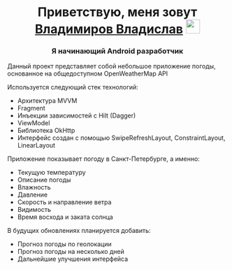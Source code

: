 <h1 align="center">Приветствую, меня зовут<a href="https://daniilshat.ru/" target="_blank"> Владимиров Владислав</a> 
<img src="https://github.com/blackcater/blackcater/raw/main/images/Hi.gif" height="32"/></h1>
<h3 align="center">Я начинающий Android разработчик</h3>

Данный проект представляет собой небольшое приложение погоды, основанное на общедоступном OpenWeatherMap API

Используется следующий стек технологий:
- Архитектура MVVM
- Fragment
- Инъекции зависимостей c Hilt (Dagger)
- ViewModel
- Библиотека OkHttp
- Интерфейс создан с помощью SwipeRefreshLayout, ConstraintLayout, LinearLayout

 Приложение показывает погоду в Санкт-Петербурге, а именно:
- Текущую температуру
- Описание погоды
- Влажность
- Давление
- Скорость и направление ветра
- Видимость
- Время восхода и заката солнца

В будущих обновлениях планируется добавить:
- Прогноз погоды по геолокации
- Прогноз погоды на несколько дней
- Дальнейшие улучшения интерфейса
